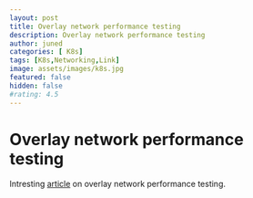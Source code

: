 ```yaml
---
layout: post
title: Overlay network performance testing
description: Overlay network performance testing
author: juned
categories: [ K8s]
tags: [K8s,Networking,Link]
image: assets/images/k8s.jpg
featured: false
hidden: false
#rating: 4.5
---
```

# Overlay network performance testing

Intresting [article](http://engineering.skybettingandgaming.com/2017/02/03/overlay-network-performance-testing/) on overlay network performance testing.
